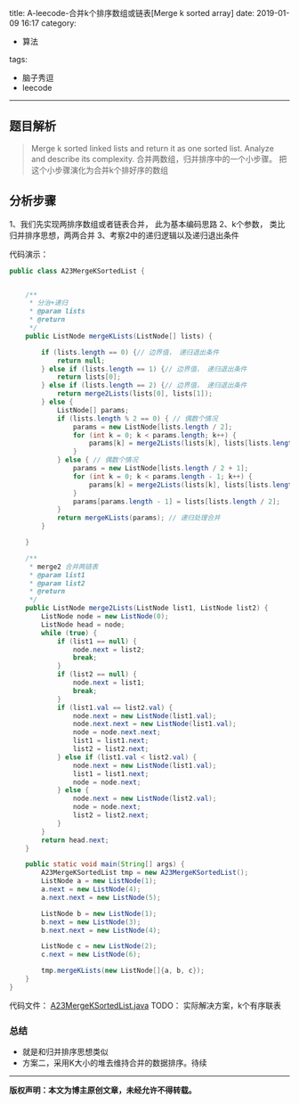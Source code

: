 title: A-leecode-合并k个排序数组或链表[Merge k sorted array]
date: 2019-01-09 16:17
category:

- 算法

tags:

- 脑子秀逗
- leecode

------

## 题目解析
>Merge k sorted linked lists and return it as one sorted list. Analyze and describe its complexity.
>合并两数组，归并排序中的一个小步骤。 把这个小步骤演化为合并k个排好序的数组
<!-- more -->


## 分析步骤
1、我们先实现两排序数组或者链表合并， 此为基本编码思路
2、k个参数， 类比归并排序思想，两两合并
3、考察2中的递归逻辑以及递归退出条件

代码演示：
```java
public class A23MergeKSortedList {


    /**
     * 分治+递归
     * @param lists
     * @return
     */
    public ListNode mergeKLists(ListNode[] lists) {

        if (lists.length == 0) {// 边界值， 递归退出条件
            return null;
        } else if (lists.length == 1) {// 边界值， 递归退出条件
            return lists[0];
        } else if (lists.length == 2) {// 边界值， 递归退出条件
            return merge2Lists(lists[0], lists[1]);
        } else {
            ListNode[] params;
            if (lists.length % 2 == 0) { // 偶数个情况
                params = new ListNode[lists.length / 2];
                for (int k = 0; k < params.length; k++) {
                    params[k] = merge2Lists(lists[k], lists[lists.length - k - 1]);
                }
            } else { // 偶数个情况
                params = new ListNode[lists.length / 2 + 1];
                for (int k = 0; k < params.length - 1; k++) {
                    params[k] = merge2Lists(lists[k], lists[lists.length - k - 1]);
                }
                params[params.length - 1] = lists[lists.length / 2];
            }
            return mergeKLists(params); // 递归处理合并
        }

    }

    /**
     * merge2 合并两链表
     * @param list1
     * @param list2
     * @return
     */
    public ListNode merge2Lists(ListNode list1, ListNode list2) {
        ListNode node = new ListNode(0);
        ListNode head = node;
        while (true) {
            if (list1 == null) {
                node.next = list2;
                break;
            }
            if (list2 == null) {
                node.next = list1;
                break;
            }
            if (list1.val == list2.val) {
                node.next = new ListNode(list1.val);
                node.next.next = new ListNode(list1.val);
                node = node.next.next;
                list1 = list1.next;
                list2 = list2.next;
            } else if (list1.val < list2.val) {
                node.next = new ListNode(list1.val);
                list1 = list1.next;
                node = node.next;
            } else {
                node.next = new ListNode(list2.val);
                node = node.next;
                list2 = list2.next;
            }
        }
        return head.next;
    }

    public static void main(String[] args) {
        A23MergeKSortedList tmp = new A23MergeKSortedList();
        ListNode a = new ListNode(1);
        a.next = new ListNode(4);
        a.next.next = new ListNode(5);

        ListNode b = new ListNode(1);
        b.next = new ListNode(3);
        b.next.next = new ListNode(4);

        ListNode c = new ListNode(2);
        c.next = new ListNode(6);

        tmp.mergeKLists(new ListNode[]{a, b, c});
    }
}
```


代码文件：
[A23MergeKSortedList.java](https://github.com/yangl326-Dylan/apus/blob/master/src/main/java/com/dylan326/apus/A23MergeKSortedList.java)
TODO： 实际解决方案，k个有序联表

### 总结

- 就是和归并排序思想类似
- 方案二，采用K大小的堆去维持合并的数据排序。待续

------

**版权声明：本文为博主原创文章，未经允许不得转载。**
